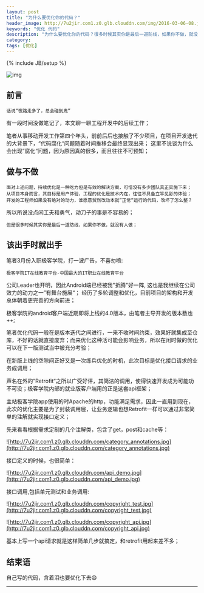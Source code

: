 ```yaml
---
layout: post
title: "为什么要优化你的代码？"
header_image: http://7u2jir.com1.z0.glb.clouddn.com/img/2016-03-06-08.jpg
keywords: "优化 代码"
description: "为什么要优化你的代码？很多时候其实你是最后一道防线，如果你不做，就没有人做"
category: 
tags: [优化]
---
```

{% include JB/setup %}

![img](http://7u2jir.com1.z0.glb.clouddn.com/img/2016-03-06-08.jpg)

## 前言

	话说“夜路走多了，总会碰到鬼”

有一段时间没做笔记了，本文聊一聊工程开发中的后续工作；

笔者从事移动开发工作第四个年头，前前后后也接触了不少项目，在项目开发迭代的大背景下，“代码腐化“问题随着时间推移会最终显现出来；
这里不说谈为什么会出现”腐化“问题，因为原因真的很多，而且往往不可预知；


## 做与不做

	面对上述问题，持续优化是一种吃力但是有效的解决方案，可惜没有多少团队真正实施下来；
	从项目本身而言，其目标是用户体验，工程的优化是技术内在，往往不具备立竿见影的体验；
	开发的工程师如果没有绝对的动力，谁愿意贸然改动本就”正常“运行的代码，改坏了怎么整？


所以所说没点闲工夫和勇气，动刀子的事是不容易的；

	但是很多时候其实你是最后一道防线，如果你不做，就没有人做；

## 该出手时就出手
笔者3月份入职极客学院，打一波广告，不喜勿喷:
	
	极客学院IT在线教育平台-中国最大的IT职业在线教育平台

公司Leader也开明，因此Android端已经被我"折腾"好一阵, 这也是我继续在公司效力的动力之一”有舞台施展“；
经历了多轮调整和优化，目前项目的架构和开发总体朝着更完善的方向前进；

极客学院的android客户端近期即将上线的4.0版本，由笔者主导开发的版本数也++;

笔者优化代码一般在是版本迭代之间进行，一来不收时间约束，效果好就集成至仓库，不好的话就直接废弃；而来优化这种活可能会影响业务，所以在闲时做的优化可以在下一版测试当中被充分考验；

在新版上线的空隙间正好又是一次练兵优化的时机，此次目标是优化接口请求的业务成调用；

声名在外的”Retrofit“之所以广受好评，其简洁的调用，使得快速开发成为可能功不可没；极客学院内部的就业版客户端用的正是这套api框架；

主站极客学院app使用的时Apache的http，功能满足需求，因此一直用到现在，此次的优化主要是为了封装调用层，让业务逻辑也想Retrofit一样可以通过非常简单的注解就实现接口定义；

先来看看根据需求定制的几个注解类，包含了get，post和cache等：

![http://7u2jir.com1.z0.glb.clouddn.com/category_annotations.jpg](http://7u2jir.com1.z0.glb.clouddn.com/category_annotations.jpg)

接口定义的时候，也很简单：

![http://7u2jir.com1.z0.glb.clouddn.com/api_demo.jpg](http://7u2jir.com1.z0.glb.clouddn.com/api_demo.jpg)

接口调用,包括单元测试和业务调用:

![http://7u2jir.com1.z0.glb.clouddn.com/copyright_test.jpg](http://7u2jir.com1.z0.glb.clouddn.com/copyright_test.jpg)

![http://7u2jir.com1.z0.glb.clouddn.com/copyright_api.jpg](http://7u2jir.com1.z0.glb.clouddn.com/copyright_api.jpg)

基本上写一个api请求就是这样简单几步就搞定，和retrofit用起来差不多；

## 结束语

自己写的代码，含着泪也要优化下去😄

---

